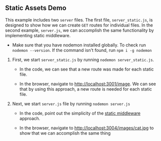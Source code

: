 ## Static Assets Demo

This example includes two `server` files. The first file, `server_static.js`, is designed to show how we can create `GET` routes for individual files. In the second example, `server.js`, we can accomplish the same functionality by implementing static middleware.

* Make sure that you have nodemon installed globally. To check run `nodemon --version`. If the command isn't found, run `npm i -g nodemon`

1. First, we start `server_static.js` by running `nodemon server_static.js`.

    * In the code, we can see that a new route was made for each static file.

    * In the browser, navigate to <http://localhost:3001/image>. We can see that by using this approach, a new route is needed for each static file.

2. Next, we start `server.js` file by running `nodemon server.js`

    * In the code, point out the simplicity of the [static middleware](http://expressjs.com/en/4x/api.html#express.static) approach.

    * In the browser, navigate to <http://localhost:3004/images/cat.jpg> to show that we can accomplish the same thing
